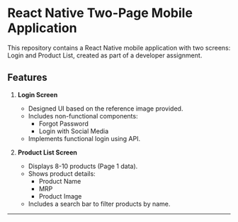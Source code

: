 # React Native Two-Page Mobile Application

This repository contains a React Native mobile application with two screens: Login and Product List, created as part of a developer assignment.

## Features

1. **Login Screen**
   - Designed UI based on the reference image provided.
   - Includes non-functional components: 
     - Forgot Password
     - Login with Social Media
   - Implements functional login using API.

2. **Product List Screen**
   - Displays 8-10 products (Page 1 data).
   - Shows product details:
     - Product Name
     - MRP
     - Product Image
   - Includes a search bar to filter products by name.

---


